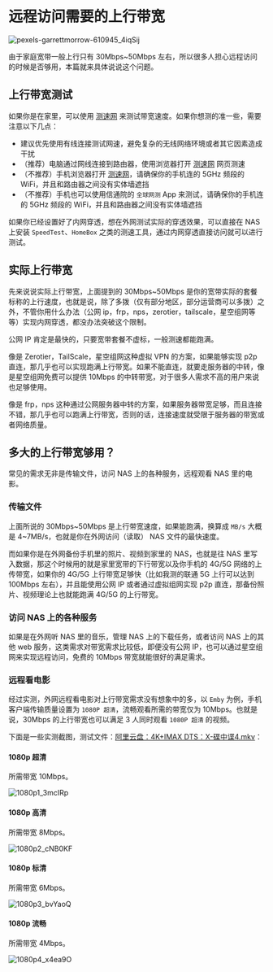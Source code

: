 # 远程访问需要的上行带宽

![pexels-garrettmorrow-610945_4iqSij](https://img.slarker.me/blog/pexels-garrettmorrow-610945_4iqSij.jpg)

由于家庭宽带一般上行只有 30Mbps~50Mbps 左右，所以很多人担心远程访问的时候是否够用，本篇就来具体说说这个问题。

## 上行带宽测试

如果你是在家里，可以使用 [测速网](https://www.speedtest.cn) 来测试带宽速度。如果你想测的准一些，需要注意以下几点：

- 建议优先使用有线连接测试网速，避免复杂的无线网络环境或者其它因素造成干扰
- （推荐）电脑通过网线连接到路由器，使用浏览器打开 [测速网](https://www.speedtest.cn) 网页测速
- （不推荐）手机浏览器打开 [测速网](https://www.speedtest.cn)，请确保你的手机连的 5GHz 频段的 WiFi，并且和路由器之间没有实体墙遮挡
- （不推荐）手机也可以使用信通院的 `全球网测` App 来测试，请确保你的手机连的 5GHz 频段的 WiFi，并且和路由器之间没有实体墙遮挡

如果你已经设置好了内网穿透，想在外网测试实际的穿透效果，可以直接在 NAS 上安装 `SpeedTest`、`HomeBox` 之类的测速工具，通过内网穿透直接访问就可以进行测试。

## 实际上行带宽

先来说说实际上行带宽，上面提到的 30Mbps~50Mbps 是你的宽带实际的套餐标称的上行速度，也就是说，除了多拨（仅有部分地区，部分运营商可以多拨）之外，不管你用什么办法（公网 ip，frp，nps，zerotier，tailscale，星空组网等等）实现内网穿透，都没办法突破这个限制。

公网 IP 肯定是最快的，只要宽带套餐不虚标，一般测速都能跑满。

像是 Zerotier，TailScale，星空组网这种虚拟 VPN 的方案，如果能够实现 p2p 直连，那几乎也可以实现跑满上行带宽。如果不能直连，就要走服务器的中转，像是星空组网免费可以提供 10Mbps 的中转带宽，对于很多人需求不高的用户来说也足够使用。

像是 frp，nps 这种通过公网服务器中转的方案，如果服务器带宽足够，而且连接不错，那几乎也可以跑满上行带宽，否则的话，连接速度就受限于服务器的带宽或者网络质量。

## 多大的上行带宽够用？

常见的需求无非是传输文件，访问 NAS 上的各种服务，远程观看 NAS 里的电影。

### 传输文件

上面所说的 30Mbps~50Mbps 是上行带宽速度，如果能跑满，换算成 `MB/s` 大概是 4~7MB/s，也就是你在外网访问（读取） NAS 文件的最快速度。

而如果你是在外网备份手机里的照片、视频到家里的 NAS，也就是往 NAS 里写入数据，那这个时候用的就是家里宽带的下行带宽以及你手机的 4G/5G 网络的上传带宽，如果你的 4G/5G 上行带宽足够快（比如我测的联通 5G 上行可以达到 100Mbps 左右），并且能使用公网 IP 或者通过虚拟组网实现 p2p 直连，那备份照片、视频理论上也就能跑满 4G/5G 的上行带宽。

### 访问 NAS 上的各种服务

如果是在外网听 NAS 里的音乐，管理 NAS 上的下载任务，或者访问 NAS 上的其他 web 服务，这类需求对带宽需求比较低，即便没有公网 IP，也可以通过星空组网来实现远程访问，免费的 10Mbps 带宽就能很好的满足需求。

### 远程看电影

经过实测，外网远程看电影对上行带宽需求没有想象中的多，以 `Emby` 为例，手机客户端传输质量设置为 `1080P 超清`，流畅观看所需的带宽仅为 10Mbps。也就是说，30Mbps 的上行带宽也可以满足 3 人同时观看 `1080P 超清` 的视频。

下面是一些实测截图，测试文件：[阿里云盘：4K+IMAX DTS：X-碟中谍4.mkv](https://www.alipan.com/s/Zrbgxt3rPTW)：

#### 1080p 超清

所需带宽 10Mbps。

![1080p1_3mcIRp](https://img.slarker.me/blog/1080p1_3mcIRp.jpg)

#### 1080p 高清

所需带宽 8Mbps。

![1080p2_cNB0KF](https://img.slarker.me/blog/1080p2_cNB0KF.jpg)

#### 1080p 标清

所需带宽 6Mbps。

![1080p3_bvYaoQ](https://img.slarker.me/blog/1080p3_bvYaoQ.jpg)

#### 1080p 流畅

所需带宽 4Mbps。

![1080p4_x4ea9O](https://img.slarker.me/blog/1080p4_x4ea9O.jpg)
